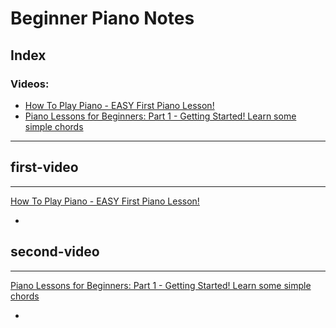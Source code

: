 # Beginner Piano Notes

## Index
### Videos:
- [How To Play Piano - EASY First Piano Lesson!](#first-video)
- [Piano Lessons for Beginners: Part 1 - Getting Started! Learn some simple chords](#second-video)

---

## first-video
---

[How To Play Piano - EASY First Piano Lesson!](https://www.youtube.com/watch?v=EPxqPw1N1Qk)

-


## second-video
---

[Piano Lessons for Beginners: Part 1 - Getting Started! Learn some simple chords](https://www.youtube.com/watch?v=827jmswqnEA&ab_channel=MangoldProject)

-
